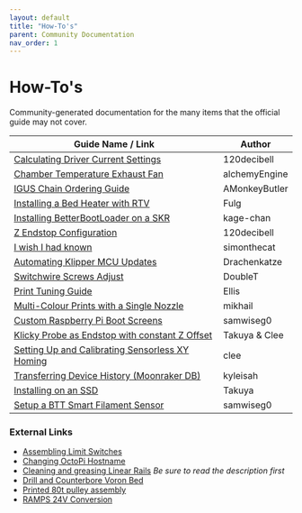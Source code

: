 ```yaml
---
layout: default
title: "How-To's"
parent: Community Documentation
nav_order: 1
---
```


# How-To's

Community-generated documentation for the many items that the official guide may not cover.

| Guide Name / Link | Author |
|---|---|
| [Calculating Driver Current Settings](./120decibell/calculating_driver_current.md) | 120decibell |
| [Chamber Temperature Exhaust Fan](./alchemyEngine/chamber_temperature_exhaust_fan.md) | alchemyEngine |
| [IGUS Chain Ordering Guide](./amonkeybutler/igus_chain_ordering_guide.md) | AMonkeyButler |
| [Installing a Bed Heater with RTV](./fulg/installing_heater_with_rtv.md) | Fulg |
| [Installing BetterBootLoader on a SKR](./kage-chan/installing_better_bootloader.md) | kage-chan |
| [Z Endstop Configuration](./120decibell/z_endstop_configuration.md) | 120decibell |
| [I wish I had known](./simonthecat/I_wish_I_had_known.md) | simonthecat |
| [Automating Klipper MCU Updates](./drachenkatze/automating_klipper_mcu_updates.md) | Drachenkatze |
| [Switchwire Screws Adjust](./doublet/switchwire_screws_adjust.md) | DoubleT |
| [Print Tuning Guide](./ellis/print-tuning-guide.md) | Ellis |
| [Multi-Colour Prints with a Single Nozzle](./mikhail/multi-colour-prints-with-a-single-nozzle.md) | mikhail |
| [Custom Raspberry Pi Boot Screens](./samwiseg0/voron_rpi_bootscreen.md) | samwiseg0 |
| [Klicky Probe as Endstop with constant Z Offset ](./Takuya/Klicky_Probe_AutoZ_Alternative.md) | Takuya & Clee |
| [Setting Up and Calibrating Sensorless XY Homing](./clee/sensorless_xy_homing.md) | clee |
| [Transferring Device History (Moonraker DB)](./kyleisah/transferring_machine_history.md) | kyleisah |
| [Installing on an SSD ](./Takuya/Installing_on_an_SSD.md) | Takuya |
| [Setup a BTT Smart Filament Sensor](./samwiseg0/btt_smart_filament_sensor.md) | samwiseg0 |



### External Links

* [Assembling Limit Switches](https://www.youtube.com/watch?v=fKyn02Ntz7A)
* [Changing OctoPi Hostname](https://github.com/guysoft/OctoPi/wiki/Changing-the-hostname)
* [Cleaning and greasing Linear Rails](https://www.youtube.com/watch?v=i_F7D4UgkWY) _Be sure to read the description first_
* [Drill and Counterbore Voron Bed](https://www.youtube.com/watch?v=N6EgYW_W3Js)
* [Printed 80t pulley assembly](https://www.youtube.com/watch?v=W-mwJ2gfe9c)
* [RAMPS 24V Conversion](https://www.youtube.com/watch?v=3eRuHNw-Uz)
